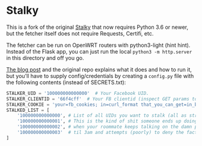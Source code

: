 # Stalky

This is a fork of the original [Stalky](https://github.com/defaultnamehere/zzzzz) that now requires Python 3.6 or newer,
but the fetcher itself does not require Requests, Certifi, etc.

The fetcher can be run on OpenWRT routers with python3-light (hint hint). Instead of the Flask app, you can just run the
local `python3 -m http.server` in this directory and off you go.

[The blog post](https://defaultnamehere.tumblr.com/post/139351766005/graphing-when-your-facebook-friends-are-awake) and
the original repo explains what it does and how to run it, but you'll have to supply config/credentials by creating a
`config.py` file with the following contents (instead of SECRETS.txt):

```python
STALKER_UID = '100000000000000'  # Your Facebook UID.
STALKER_CLIENTID = '66f4cff'  # Your FB clientid (inspect GET params to /pull in your browser's devtools to find this)
STALKER_COOKIE = 'your=fb_cookies; in=curl_format that_you_can_get=in_browser_devtools; tab=network_requests; rclick=copy_as_curl;'
STALKED_LIST = [
    '100000000000000', # List of all UIDs you want to stalk (all as strings).
    '100000000000001', # This is the kind of shit someone ends up doing with
    '100000000000002', # when your roommate keeps talking on the damn phone
    '100000000000003'  # til 3am and attempts (poorly) to deny the fact.
]
```
